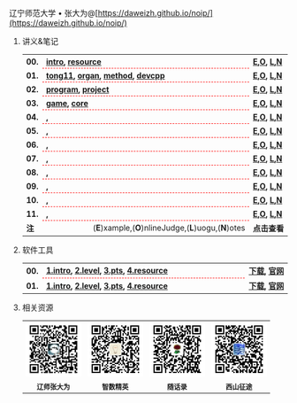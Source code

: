 辽宁师范大学 &bull; 张大为@[https://daweizh.github.io/noip/](https://daweizh.github.io/noip/)

1. 讲义&笔记
    <table style="border:0px;width:100%;">
    <tr>
      <th style="border:0px;text-align:left;width:50px;">00.</th>
      <th style="border:0px; border-bottom:1px dashed red;width:100%;">
        <a href='handout/00/1.intro.html'>intro</a>,
        <a href='handout/00/2.resource.html'>resource</a>
      </th>
      <th style="border:0px;white-space:nowrap;">
        <a href='handout/00/example.html'>E</a>,<a href='handout/00/openjudge.html'>O</a>,
        <a href='handout/00/luogu.html'>L</a>,<a href='handout/00/notes.html'>N</a>
      </th>
    </tr>
    <tr>
      <th style="border:0px;text-align:left;width:50px;">01.</th>
      <th style="border:0px; border-bottom:1px dashed red;width:100%;">
        <a href='handout/01/1.tong11.html'>tong11</a>,
        <a href='handout/01/2.organ.html'>organ</a>,
        <a href='handout/01/3.method.html'>method</a>,
        <a href='handout/01/4.devcpp.html'>devcpp</a>
      </th>
      <th style="border:0px;white-space:nowrap;">
        <a href='handout/01/example.html'>E</a>,<a href='handout/01/openjudge.html'>O</a>,
        <a href='handout/01/luogu.html'>L</a>,<a href='handout/01/notes.html'>N</a>
      </th>
    </tr>
    <tr>
      <th style="border:0px;text-align:left;width:50px;">02.</th>
      <th style="border:0px; border-bottom:1px dashed red;width:100%;">
        <a href='handout/02/1.program.html'>program</a>,
        <a href='handout/02/2.project.html'>project</a>
      </th>
      <th style="border:0px;white-space:nowrap;">
        <a href='handout/02/example.html'>E</a>,<a href='handout/02/openjudge.html'>O</a>,
        <a href='handout/02/luogu.html'>L</a>,<a href='handout/02/notes.html'>N</a>
      </th>
    </tr>
    <tr>
      <th style="border:0px;text-align:left;width:50px;">03.</th>
      <th style="border:0px; border-bottom:1px dashed red;width:100%;">
        <a href='handout/03/1.game.html'>game</a>,
        <a href='handout/03/2.core.html'>core</a>
      </th>
      <th style="border:0px;white-space:nowrap;">
        <a href='handout/03/example.html'>E</a>,<a href='handout/03/openjudge.html'>O</a>,
        <a href='handout/03/luogu.html'>L</a>,<a href='handout/03/notes.html'>N</a>
      </th>
    </tr>
    
    <tr>
      <th style="border:0px;text-align:left;width:50px;">04.</th>
      <th style="border:0px; border-bottom:1px dashed red;width:100%;">
        <a href='handout/04/1.intro.html'></a>,
        <a href='handout/04/2.resource.html'></a>
      </th>
      <th style="border:0px;white-space:nowrap;">
        <a href='handout/04/example.html'>E</a>,<a href='handout/04/openjudge.html'>O</a>,
        <a href='handout/04/luogu.html'>L</a>,<a href='handout/04/notes.html'>N</a>
      </th>
    </tr>
    <tr>
      <th style="border:0px;text-align:left;width:50px;">05.</th>
      <th style="border:0px; border-bottom:1px dashed red;width:100%;">
        <a href='handout/05/1.intro.html'></a>,
        <a href='handout/05/2.resource.html'></a>
      </th>
      <th style="border:0px;white-space:nowrap;">
        <a href='handout/05/example.html'>E</a>,<a href='handout/05/openjudge.html'>O</a>,
        <a href='handout/05/luogu.html'>L</a>,<a href='handout/05/notes.html'>N</a>
      </th>
    </tr>
    <tr>
      <th style="border:0px;text-align:left;width:50px;">06.</th>
      <th style="border:0px; border-bottom:1px dashed red;width:100%;">
        <a href='handout/06/1.intro.html'></a>,
        <a href='handout/06/2.resource.html'></a>
      </th>
      <th style="border:0px;white-space:nowrap;">
        <a href='handout/06/example.html'>E</a>,<a href='handout/06/openjudge.html'>O</a>,
        <a href='handout/06/luogu.html'>L</a>,<a href='handout/06/notes.html'>N</a>
      </th>
    </tr>
    <tr>
      <th style="border:0px;text-align:left;width:50px;">07.</th>
      <th style="border:0px; border-bottom:1px dashed red;width:100%;">
        <a href='handout/07/1.intro.html'></a>,
        <a href='handout/07/2.resource.html'></a>
      </th>
      <th style="border:0px;white-space:nowrap;">
        <a href='handout/07/example.html'>E</a>,<a href='handout/07/openjudge.html'>O</a>,
        <a href='handout/07/luogu.html'>L</a>,<a href='handout/07/notes.html'>N</a>
      </th>
    </tr>
    <tr>
      <th style="border:0px;text-align:left;width:50px;">08.</th>
      <th style="border:0px; border-bottom:1px dashed red;width:100%;">
        <a href='handout/08/1.intro.html'></a>,
        <a href='handout/08/2.resource.html'></a>
      </th>
      <th style="border:0px;white-space:nowrap;">
        <a href='handout/08/example.html'>E</a>,<a href='handout/08/openjudge.html'>O</a>,
        <a href='handout/08/luogu.html'>L</a>,<a href='handout/08/notes.html'>N</a>
      </th>
    </tr>
    <tr>
      <th style="border:0px;text-align:left;width:50px;">09.</th>
      <th style="border:0px; border-bottom:1px dashed red;width:100%;">
        <a href='handout/09/1.intro.html'></a>,
        <a href='handout/09/2.resource.html'></a>
      </th>
      <th style="border:0px;white-space:nowrap;">
        <a href='handout/09/example.html'>E</a>,<a href='handout/09/openjudge.html'>O</a>,
        <a href='handout/09/luogu.html'>L</a>,<a href='handout/09/notes.html'>N</a>
      </th>
    </tr>
    <tr>
      <th style="border:0px;text-align:left;width:50px;">10.</th>
      <th style="border:0px; border-bottom:1px dashed red;width:100%;">
        <a href='handout/10/1.intro.html'></a>,
        <a href='handout/10/2.resource.html'></a>
      </th>
      <th style="border:0px;white-space:nowrap;">
        <a href='handout/10/example.html'>E</a>,<a href='handout/10/openjudge.html'>O</a>,
        <a href='handout/10/luogu.html'>L</a>,<a href='handout/10/notes.html'>N</a>
      </th>
    </tr>
    <tr>
      <th style="border:0px;text-align:left;width:50px;">11.</th>
      <th style="border:0px; border-bottom:1px dashed red;width:100%;">
        <a href='handout/11/1.intro.html'></a>,
        <a href='handout/11/2.resource.html'></a>
      </th>
      <th style="border:0px;white-space:nowrap;">
        <a href='handout/11/example.html'>E</a>,<a href='handout/11/openjudge.html'>O</a>,
        <a href='handout/11/luogu.html'>L</a>,<a href='handout/11/notes.html'>N</a>
      </th>
    </tr>
    <tr>
      <th style="border:0px;text-align:left;width:50px;">注</th>
      <td style="border:0px;text-align:right;width:100%;">(<b>E</b>)xample,(<b>O</b>)nlineJudge,(<b>L</b>)uogu,(<b>N</b>)otes</td>
      <th style="border:0px;white-space:nowrap;">点击查看</th>
    </tr>
    </table>
2. 软件工具
    <table style="border:0px;width:100%;">
    <tr>
      <th style="border:0px;text-align:left;width:50px;">00.</th>
      <th style="border:0px; border-bottom:1px dashed red;width:100%;">
        <a href='00/1.intro.html'>1.intro</a>,
        <a href='00/2.level.html'>2.level</a>,
        <a href='00/3.pts.html'>3.pts</a>,
        <a href='00/4.resource.html'>4.resource</a>
      </th>
      <th style="border:0px;white-space:nowrap;">
        <a href='/.html'>下载</a>,
        <a href='/.html'>官网</a>
      </th>
    </tr>
    <tr>
      <th style="border:0px;text-align:left;width:50px;">01.</th>
      <th style="border:0px; border-bottom:1px dashed red;width:100%;">
        <a href='00/1.intro.html'>1.intro</a>,
        <a href='00/2.level.html'>2.level</a>,
        <a href='00/3.pts.html'>3.pts</a>,
        <a href='00/4.resource.html'>4.resource</a>
      </th>
      <th style="border:0px;white-space:nowrap;">
        <a href='/.html'>下载</a>,
        <a href='/.html'>官网</a>
      </th>
    </tr>
    </table>

3. 相关资源
    <table style="border:0px;font-size:12px;width:100%">
    <tr>
    <td style="border:0px;">
      <img src="assets/me/img/zdw.jpg" width="100">
    </td><td style="border:0px;">
      <img src="assets/me/img/idea.jpg" width="100">
    </td><td style="border:0px;">
      <img src="assets/me/img/shl.jpg" width="100">
    </td><td style="border:0px;">
      <img src="assets/me/img/xszt.jpg" width="100">
    </td>
    </tr>
    <tr>
    <th style="border:0px;text-align:center;">辽师张大为</th>
    <th style="border:0px;text-align:center;">智数精英</th>
    <th style="border:0px;text-align:center;">随话录</th>
    <th style="border:0px;text-align:center;">西山征途</th>
    </tr>
    </table>
